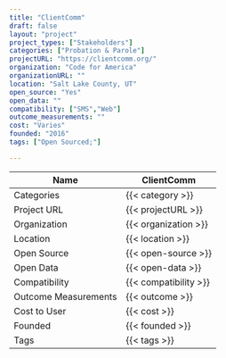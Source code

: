 ```yaml
---
title: "ClientComm"
draft: false
layout: "project"
project_types: ["Stakeholders"]
categories: ["Probation & Parole"]
projectURL: "https://clientcomm.org/"
organization: "Code for America"
organizationURL: ""
location: "Salt Lake County, UT"
open_source: "Yes"
open_data: ""
compatibility: ["SMS","Web"]
outcome_measurements: ""
cost: "Varies"
founded: "2016"
tags: ["Open Sourced;"]

---
```



Name                    |  ClientComm    
------------------------|----
Categories              | {{< category >}} 
Project URL             | {{< projectURL >}} 
Organization            | {{< organization >}} 
Location                | {{< location >}} 
Open Source             | {{< open-source >}} 
Open Data               | {{< open-data >}} 
Compatibility           | {{< compatibility >}} 
Outcome Measurements    | {{< outcome >}} 
Cost to User            | {{< cost >}} 
Founded                 | {{< founded >}} 
Tags                    | {{< tags >}} 

